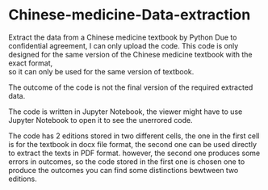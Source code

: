 # Chinese-medicine-Data-extraction
Extract the data from a Chinese medicine textbook by Python
Due to confidential agreement, I can only upload the code. This code is only designed for the same version of the Chinese medicine textbook with the exact format, \
so it can only be used for the same version of textbook.

The outcome of the code is not the final version of the required extracted data.

The code is written in Jupyter Notebook, the viewer might have to use Jupyter Notebook to open it to see the unerrored code.

The code has 2 editions stored in two different cells, the one in the first cell is for the textbook in docx file format, the second one can be used directly to extract the texts in PDF format. however, the second one produces some errors in outcomes, so the code stored in the first one is chosen one to produce the outcomes you can find some distinctions bewtween two editions.

